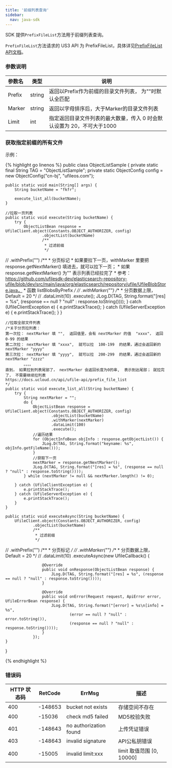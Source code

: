 ```yaml
---  
title: '前缀列表查询'
sidebar:
  nav: java-sdk
---
```



SDK 提供`PrefixFileList`方法用于前缀列表查询。

`PrefixFileList`方法请求的 US3 API 为 PrefixFileList，具体详见[PrefixFileList API文档](https://docs.ucloud.cn/api/ufile-api/prefix_file_list)。

### 参数说明

| 参数名                              |  类型 		| 说明										|
| :---------------------------------- | ----------- | -------------------------------------|
| Prefix | string | 返回以Prefix作为前缀的目录文件列表， 为""时默认全匹配 |
| Marker| string | 返回以字母排序后，大于Marker的目录文件列表 |
| Limit| int | 指定返回目录文件列表的最大数量，传入 0 时会默认设置为 20，不可大于1000 |

### 获取指定前缀的所有文件

示例：

<div class="copyable" markdown="1">

{% highlight go linenos %}
public class ObjectListSample {
    private static final String TAG = "ObjectListSample";
    private static ObjectConfig config = new ObjectConfig("cn-bj", "ufileos.com");

    public static void main(String[] args) {
        String bucketName = "fkfr";

        execute_list_all(bucketName);
    }

    //拉取一页列表
    public static void execute(String bucketName) {
        try {
            ObjectListBean response = UfileClient.object(Constants.OBJECT_AUTHORIZER, config)
                    .objectList(bucketName)
                    /**
                     * 过滤前缀
                     */
//                .withPrefix("")
                    /**
                     * 分页标记
                     * 如果要拉下一页，withMarker 里要把 response.getNextMarker()  填进去，就可以拉下一页；
                     * 如果 response.getNextMarker() 为"" 表示列表已经拉完了
                     * 参考：https://github.com/ufilesdk-dev/elasticsearch-repository-ufile/blob/dev/src/main/java/org/elasticsearch/repository/ufile/UfileBlobStore.java，
                     * 函数 listBlobsByPrefix
                     */
//                .withMarker("")
                    /**
                     * 分页数据上限，Default = 20
                     */
//                .dataLimit(10)
                    .execute();
            JLog.D(TAG, String.format("[res] = %s", (response == null ? "null" : response.toString())));
        } catch (UfileClientException e) {
            e.printStackTrace();
        } catch (UfileServerException e) {
            e.printStackTrace();
        }
    }

    //拉取全部文件列表
    /*关于分页拉列表：
    第一次拉： nextMarker 填 "",  返回值里，会有 nextMarker 的值  "xxxx"， 返回 0-99 的结果
    第二次拉： nextMarker 填 "xxxx",  就可以拉  100-199  的结果，通过会返回新的 nextMarker "yyyy"
    第三次拉： nextMarker 填 "yyyy",  就可以拉  200-299  的结果，通过会返回新的 nextMarker "zzzz"
            。。。。
    直到， 如果拉到列表尾部了， nextMarker 会返回长度为0的串,  表示到达尾部； 就拉完了， 不需要继续拉列表
    https://docs.ucloud.cn/api/ufile-api/prefix_file_list
    */
    public static void execute_list_all(String bucketName) {
        try {
            String nextMarker = "";
            do {
                ObjectListBean response = UfileClient.object(Constants.OBJECT_AUTHORIZER, config)
                        .objectList(bucketName)
                        .withMarker(nextMarker)
                        .dataLimit(100)
                        .execute();
                //遍历结果
                for (ObjectInfoBean objInfo : response.getObjectList()) {
                    JLog.D(TAG, String.format("keyname: %s", objInfo.getFileName()));
                }
                //获取下一页
                nextMarker = response.getNextMarker();
                JLog.D(TAG, String.format("[res] = %s", (response == null ? "null" : response.toString())));
            } while (nextMarker != null && nextMarker.length() != 0);

        } catch (UfileClientException e) {
            e.printStackTrace();
        } catch (UfileServerException e) {
            e.printStackTrace();
        }
    }

    public static void executeAsync(String bucketName) {
        UfileClient.object(Constants.OBJECT_AUTHORIZER, config)
                .objectList(bucketName)
                /**
                 * 过滤前缀
                 */
//                .withPrefix("")
                /**
                 * 分页标记
                 */
//                .withMarker("")
                /**
                 * 分页数据上限，Default = 20
                 */
//                .dataLimit(10)
                .executeAsync(new UfileCallback<ObjectListBean>() {

                    @Override
                    public void onResponse(ObjectListBean response) {
                        JLog.D(TAG, String.format("[res] = %s", (response == null ? "null" : response.toString())));
                    }

                    @Override
                    public void onError(Request request, ApiError error, UfileErrorBean response) {
                        JLog.D(TAG, String.format("[error] = %s\n[info] = %s",
                                (error == null ? "null" : error.toString()),
                                (response == null ? "null" : response.toString())));
                    }
                });
    }
}

{% endhighlight %}
</div>

### 错误码

| HTTP 状态码 | RetCode | ErrMsg                 | 描述                                |
| ----------- | ------- | ---------------------- | ----------------------------------- |
| 400         | -148653 | bucket not exists      | 存储空间不存在                      |
| 400         | -15036  | check md5 failed       | MD5校验失败                         |
| 401         | -148643 | no authorization found | 上传凭证错误                        |
| 403         | -148643 | invalid signature      | API公私钥错误					   |
| 400         | -15005  | invalid limit:xxx      | limit 取值范围 [0, 10000]  		   |
